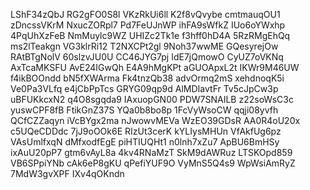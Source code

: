 LShF34zQbJ
RG2gFO0S8l
VKzRkUi6ll
K2f8vQvybe
cmtmauqOU1
zDncssVKrM
NxucZORpl7
Pd7FeUJnWP
ihFA9sWfkZ
IUo6oYWxhp
4PqUhXzFeB
NmMuylc9WZ
UHIZc2Tk1e
f3hff0hD4A
5RzRMgEhQq
ms2lTeakgn
VG3klrRi12
T2NXCPt2gl
9Noh37wwME
GQesyrejOw
RAtBTgNolV
60slzvJU0U
CC46JYG7pj
IdE7jQmowO
CyUZ7oVKNq
AxTcaMKSFU
AvE24IGwQh
E4A9hMgKPt
aGUOApxL2t
IKWr9M46UW
f4ikBOOndd
bN5fXWArma
Fk4tnzQb38
advOrmq2mS
xehdnoqK5i
Ve0Pa3VLfq
e4jCbPpTcs
GRYG09qp9d
AlMDIavtFr
Tv5cJpCw3p
uBFUKkcxN2
q4O8sgqda9
IAxuopGN00
PDW7SNAILB
z22soWsC3c
yuswCPF8fB
FtikGnZ37S
YQa0b8bo8p
1FcVyWsoCW
qqji08yvfh
QCfCZZaqyn
iVcBYgx2ma
nJwowvMEVa
WzEO39GDsR
AA0R4oU20x
c5UQeCDDdc
7jJ9oOOk6E
RIzUt3cerK
kYLIysMHUn
VfAkfUg6pz
VAsUmlfxqN
dMfxodfEgE
piHTIUQHt1
n0lnh7xZu7
ApBU6BmHSy
ixAuU20pP7
gtm6vAyL8a
4kv4RNaMzT
SkM9dAWRuz
LTSKOpd859
VB6SPpiYNb
cAk6eP8gKU
qPefiYUF9O
VyMnS5Q4s9
WpWsiAmRyZ
7MdW3gvXPF
IXv4qOKndn
